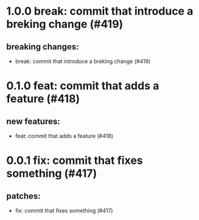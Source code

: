 # 1.0.0 break: commit that introduce a breking change (#419)

## breaking changes:
* break: commit that introduce a breking change (#419)

# 0.1.0 feat: commit that adds a feature (#418)

## new features:
* feat: commit that adds a feature (#418)

# 0.0.1 fix: commit that fixes something (#417)

## patches:
* fix: commit that fixes something (#417)

